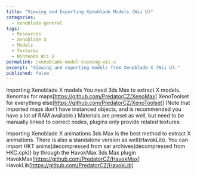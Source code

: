```yaml
---
title: "Viewing and Exporting Xenoblade Models (Wii U)"
categories:
  - xenoblade-general
tags:
  - Resources
  - Xenoblade X
  - Models
  - Textures
  - Nintendo Wii U
permalink: /xenoblade-model-viewing-wii-u
excerpt: "Viewing and exporting models from Xenoblade X (Wii U)."
published: false
---
```


Importing Xenoblade X models
You need 3ds Max to extract X models.
Xenomax for maps[https://github.com/PredatorCZ/XenoMax]
XenoToolset for everything else[https://github.com/PredatorCZ/XenoToolset]
(Note that imported maps don't have instanced objects, and is recommended you have a lot of RAM available.)
Materials are preset as well, but need to be manually linked to correct nodes, plugins only provide related textures.

Importing Xenoblade X animations
3ds Max is the best method to extract X animations. There is also a standalone version as well(HavokLib).
You can import HKT anims(decompressed from sar archives(decompressed from HKC.cpk)) by through the HavokMax 3ds Max plugin
HavokMax[https://github.com/PredatorCZ/HavokMax]
HavokLib[https://github.com/PredatorCZ/HavokLib]
